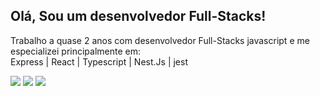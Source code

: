 ## Olá, Sou um desenvolvedor Full-Stacks!
 Trabalho a quase 2 anos com desenvolvedor Full-Stacks javascript e me especializei principalmente em:
 <br>
 Express | React | Typescript | Nest.Js | jest
<div> 
  <a href="https://www.instagram.com/_marcelovtn/" target="_blank"><img src="https://img.shields.io/badge/-Instagram-%23E4405F?style=for-the-badge&logo=instagram&logoColor=white" target="_blank"></a>
  <a href = "mailto:marceloccunifor@gmail.com"><img src="https://img.shields.io/badge/-Gmail-%23333?style=for-the-badge&logo=gmail&logoColor=white" target="_blank"></a>
  <a href="https://www.linkedin.com/in/marcelovtn/" target="_blank"><img src="https://img.shields.io/badge/-LinkedIn-%230077B5?style=for-the-badge&logo=linkedin&logoColor=white" target="_blank"></a> 
</div>
